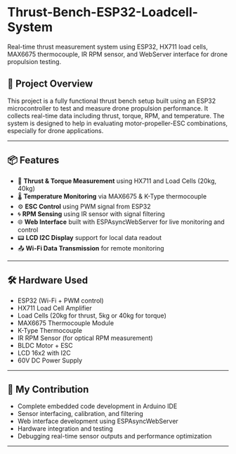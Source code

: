 # Thrust-Bench-ESP32-Loadcell-System
Real-time thrust measurement system using ESP32, HX711 load cells, MAX6675 thermocouple, IR RPM sensor, and WebServer interface for drone propulsion testing.
## 🔧 Project Overview

This project is a fully functional thrust bench setup built using an ESP32 microcontroller to test and measure drone propulsion performance. It collects real-time data including thrust, torque, RPM, and temperature. The system is designed to help in evaluating motor-propeller-ESC combinations, especially for drone applications.

---

## 📦 Features

- 🧲 **Thrust & Torque Measurement** using HX711 and Load Cells (20kg, 40kg)
- 🌡 **Temperature Monitoring** via MAX6675 & K-Type thermocouple
- ⚙️ **ESC Control** using PWM signal from ESP32
- 🌀 **RPM Sensing** using IR sensor with signal filtering
- 🌐 **Web Interface** built with ESPAsyncWebServer for live monitoring and control
- 📟 **LCD I2C Display** support for local data readout
- 📤 **Wi-Fi Data Transmission** for remote monitoring

---

## 🛠 Hardware Used

- ESP32 (Wi-Fi + PWM control)
- HX711 Load Cell Amplifier
- Load Cells (20kg for thrust, 5kg or 40kg for torque)
- MAX6675 Thermocouple Module
- K-Type Thermocouple
- IR RPM Sensor (for optical RPM measurement)
- BLDC Motor + ESC
- LCD 16x2 with I2C
- 60V DC Power Supply

---

## 🧠 My Contribution

- Complete embedded code development in Arduino IDE
- Sensor interfacing, calibration, and filtering
- Web interface development using ESPAsyncWebServer
- Hardware integration and testing
- Debugging real-time sensor outputs and performance optimization

---





